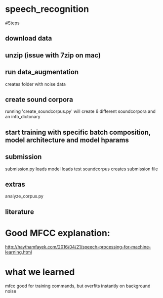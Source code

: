 # speech_recognition



#Steps
## download data
## unzip (issue with 7zip on mac)
## run data_augmentation
creates folder with noise data
## create sound corpora
running 'create_soundcorpus.py' will create 6 different soundcorpora and an info_dictonary

## start training with specific batch composition, model architecture and model hparams

## submission
submission.py
loads model
loads test soundcorpus
creates submission file

## extras
analyze_corpus.py

## literature

# Good MFCC explanation:
http://haythamfayek.com/2016/04/21/speech-processing-for-machine-learning.html

# what we learned

mfcc good for training commands, but overfits instantly on background noise
